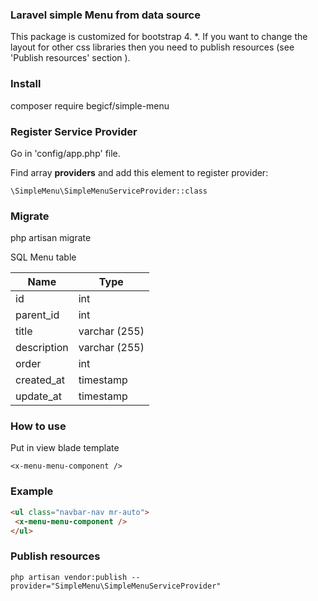  
### Laravel simple Menu from data source

This package is customized for bootstrap 4. *. If you want to change the layout for other css libraries then you need to publish resources (see 'Publish resources' section ).

### Install
composer require begicf/simple-menu

### Register Service Provider
Go in 'config/app.php' file.

Find array **providers** and add this element to register provider:
```
\SimpleMenu\SimpleMenuServiceProvider::class
```

### Migrate 
php artisan migrate

SQL Menu table

| Name | Type |
| --- | --- |
| id | int |
| parent_id | int |
| title | varchar (255)|
| description | varchar (255)|
| order | int|
| created_at | timestamp|
| update_at | timestamp|


### How to use

Put in view blade template 
```
<x-menu-menu-component />
```
### Example  
 ``` html
<ul class="navbar-nav mr-auto">
  <x-menu-menu-component />
</ul>
 ```
### Publish resources 
```
php artisan vendor:publish --provider="SimpleMenu\SimpleMenuServiceProvider"

 ```
